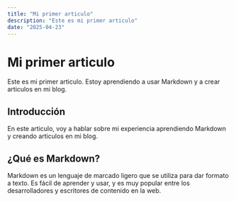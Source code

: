 ```yaml
---
title: "Mi primer articulo"
description: "Este es mi primer articulo"
date: "2025-04-23"
---
```


# Mi primer articulo

Este es mi primer articulo.
Estoy aprendiendo a usar Markdown y a crear articulos en mi blog.
## Introducción
En este articulo, voy a hablar sobre mi experiencia aprendiendo Markdown y creando articulos en mi blog.
## ¿Qué es Markdown?    
Markdown es un lenguaje de marcado ligero que se utiliza para dar formato a texto. Es fácil de aprender y usar, y es muy popular entre los desarrolladores y escritores de contenido en la web.
